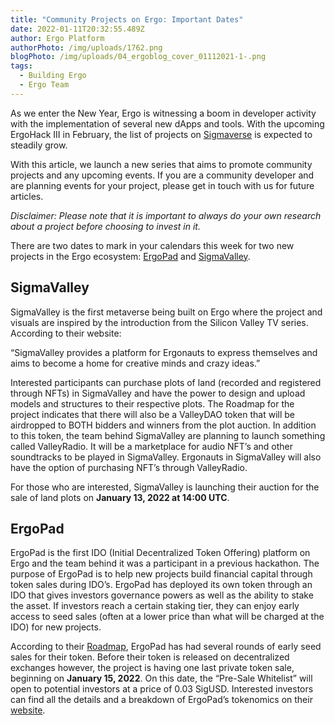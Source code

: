 ```yaml
---
title: "Community Projects on Ergo: Important Dates"
date: 2022-01-11T20:32:55.489Z
author: Ergo Platform
authorPhoto: /img/uploads/1762.png
blogPhoto: /img/uploads/04_ergoblog_cover_01112021-1-.png
tags:
  - Building Ergo
  - Ergo Team
---
```

<!--StartFragment-->

As we enter the New Year, Ergo is witnessing a boom in developer activity with the implementation of several new dApps and tools. With the upcoming ErgoHack III in February, the list of projects on [Sigmaverse](https://bit.ly/3kRCqpo) is expected to steadily grow. 



With this article, we launch a new series that aims to promote community projects and any upcoming events. If you are a community developer and are planning events for your project, please get in touch with us for future articles.



*Disclaimer: Please note that it is important to always do your own research about a project before choosing to invest in it.* 



There are two dates to mark in your calendars this week for two new projects in the Ergo ecosystem: [ErgoPad](https://ergopad.io/) and [SigmaValley](https://www.sigmavalley.org/about). 



## SigmaValley



SigmaValley is the first metaverse being built on Ergo where the project and visuals are inspired by the introduction from the Silicon Valley TV series. According to their website:



“SigmaValley provides a platform for Ergonauts to express themselves and aims to become a home for creative minds and crazy ideas.”



Interested participants can purchase plots of land (recorded and registered through NFTs) in SigmaValley and have the power to design and upload models and structures to their respective plots. The Roadmap for the project indicates that there will also be a ValleyDAO token that will be airdropped to BOTH bidders and winners from the plot auction. In addition to this token, the team behind SigmaValley are planning to launch something called ValleyRadio. It will be a marketplace for audio NFT’s and other soundtracks to be played in SigmaValley. Ergonauts in SigmaValley will also have the option of purchasing NFT’s through ValleyRadio.



For those who are interested, SigmaValley is launching their auction for the sale of land plots on **January 13, 2022 at 14:00 UTC**.



## ErgoPad



ErgoPad is the first IDO (Initial Decentralized Token Offering) platform on Ergo and the team behind it was a participant in a previous hackathon. The purpose of ErgoPad is to help new projects build financial capital through token sales during IDO’s. ErgoPad has deployed its own token through an IDO that gives investors governance powers as well as the ability to stake the asset. If investors reach a certain staking tier, they can enjoy early access to seed sales (often at a lower price than what will be charged at the IDO) for new projects.



According to their [Roadmap](https://ergopad.io/#roadmap), ErgoPad has had several rounds of early seed sales for their token. Before their token is released on decentralized exchanges however, the project is having one last private token sale, beginning on **January 15, 2022**. On this date, the “Pre-Sale Whitelist” will open to potential investors at a price of 0.03 SigUSD. Interested investors can find all the details and a breakdown of ErgoPad’s tokenomics on their [website](https://ergopad.io/token).



<!--EndFragment-->